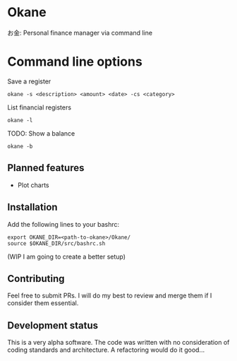 # Okane
お金: Personal finance manager via command line


# Command line options

Save a register

```
okane -s <description> <amount> <date> -cs <category>
```

List financial registers
```
okane -l
```


TODO: Show a balance
```
okane -b
```

## Planned features
- Plot charts

## Installation

Add the following lines to your bashrc:
```
export OKANE_DIR=<path-to-okane>/Okane/
source $OKANE_DIR/src/bashrc.sh
```
(WIP I am going to create a better setup)

## Contributing

Feel free to submit PRs. I will do my best to review and merge them if I consider them essential.

## Development status

This is a very alpha software. The code was written with no consideration of coding standards and architecture. A refactoring would do it good...